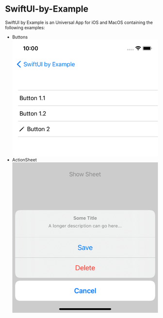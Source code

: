 # SwiftUI-by-Example

SwiftUI by Example is an Universal App for iOS and MacOS containing the following examples:

* Buttons ![Buttons](images/Example-1-Button.png)
* ActionSheet ![ActionSheet](images/Example-2-ActionSheet.png)

